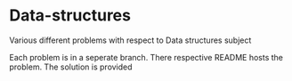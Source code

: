 # Data-structures
Various different problems with respect to Data structures subject

Each problem is in a seperate branch. There respective README hosts the problem. The solution is provided
